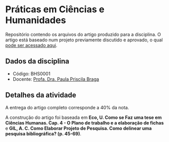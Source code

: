 Práticas em Ciências e Humanidades
==================================

Repositório contendo os arquivos do artigo produzido para a disciplina. O artigo está baseado num projeto previamente discutido e aprovado, o qual [pode ser acessado aqui](https://github.com/caiocco/ufabc-BHS0001).

Dados da disciplina
-------------------
* Código: BHS0001
* Docente: [Profa. Dra. Paula Priscila Braga](http://www.ufabc.edu.br/ensino/docentes/paula-priscila-braga)

Detalhes da atividade
---------------------

A entrega do artigo completo corresponde a 40% da nota.

A construção do artigo foi baseada em **Eco, U. Como se Faz uma tese em Ciências Humanas. Cap. 4 - O Plano de trabalho e a elaboração de fichas** e **GIL, A. C. Como Elaborar Projeto de Pesquisa. Como delinear uma pesquisa bibliográfica? (p. 45-69)**.
